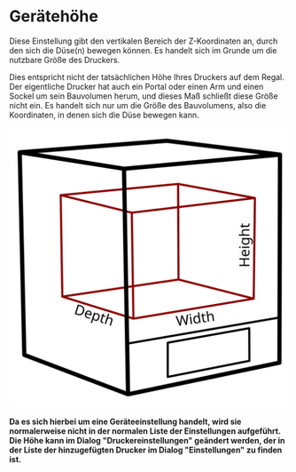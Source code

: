 Gerätehöhe
====
Diese Einstellung gibt den vertikalen Bereich der Z-Koordinaten an, durch den sich die Düse(n) bewegen können. Es handelt sich im Grunde um die nutzbare Größe des Druckers.

Dies entspricht nicht der tatsächlichen Höhe Ihres Druckers auf dem Regal. Der eigentliche Drucker hat auch ein Portal oder einen Arm und einen Sockel um sein Bauvolumen herum, und dieses Maß schließt diese Größe nicht ein. Es handelt sich nur um die Größe des Bauvolumens, also die Koordinaten, in denen sich die Düse bewegen kann.

![Die Abmessungen des Bauvolumens](../../../articles/images/build_volume_dimensions.svg)

**Da es sich hierbei um eine Geräteeinstellung handelt, wird sie normalerweise nicht in der normalen Liste der Einstellungen aufgeführt. Die Höhe kann im Dialog "Druckereinstellungen" geändert werden, der in der Liste der hinzugefügten Drucker im Dialog "Einstellungen" zu finden ist.**